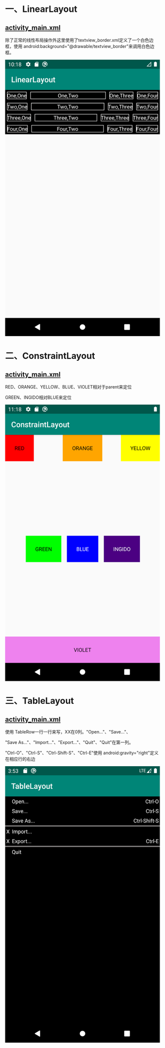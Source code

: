 # 一、LinearLayout

## [**activity_main.xml**](https://github.com/zhanshiping/MyAndroid/blob/master/Lab2/LinearLayout/app/src/main/res/layout/activity_main.xml)

除了正常的线性布局操作外这里使用了textview_border.xml定义了一个白色边框，使用 android:background="@drawable/textview_border"来调用白色边框。

![](images/1.png)

# 二、ConstraintLayout

## [**activity_main.xml**](https://github.com/zhanshiping/MyAndroid/blob/master/Lab2/ConstraintLayout/app/src/main/res/layout/activity_main.xml)

RED、ORANGE、YELLOW、BLUE、VIOLET相对于parent来定位

GREEN、INGIDO相对BLUE来定位

![](images/2.png)

# 三、TableLayout

## [**activity_main.xml**](https://github.com/zhanshiping/MyAndroid/blob/master/Lab2/TableLayout/app/src/main/res/layout/activity_main.xml)

使用 TableRow一行一行来写，XX在0列。"Open..."、"Save..."、

"Save As..."、"Import..."、"Export..."、"Quit"、"Quit"在第一列。

"Ctrl-O"、"Ctrl-S"、"Ctrl-Shift-S"、"Ctrl-E"使用  android:gravity="right"定义在相应行的右边



![](images/3.png)


